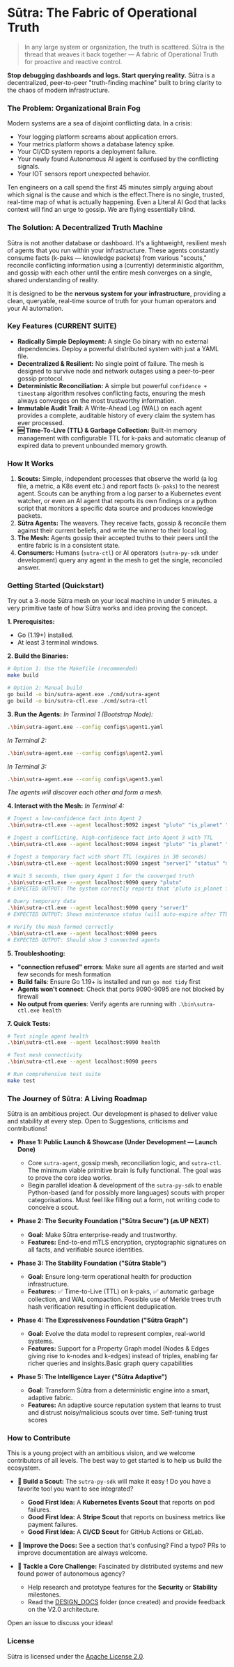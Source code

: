 # Sūtra: The Fabric of Operational Truth



> In any large system or organization, the truth is scattered. Sūtra is the thread that weaves it back together — A fabric of Operational Truth for proactive and reactive control.

**Stop debugging dashboards and logs. Start querying reality.** Sūtra is a decentralized, peer-to-peer "truth-finding machine" built to bring clarity to the chaos of modern infrastructure.


### The Problem: Organizational Brain Fog

Modern systems are a sea of disjoint conflicting data. In a crisis:
*   Your logging platform screams about application errors.
*   Your metrics platform shows a database latency spike.
*   Your CI/CD system reports a deployment failure.
*   Your newly found Autonomous AI agent is confused by the conflicting signals.
*   Your IOT sensors report unexpected behavior.

Ten engineers on a call spend the first 45 minutes simply arguing about which signal is the cause and which is the effect.There is no single, trusted, real-time map of what is actually happening. Even a Literal AI God that lacks context will find an urge to gossip. We are flying essentially blind.

### The Solution: A Decentralized Truth Machine

Sūtra is not another database or dashboard. It's a lightweight, resilient mesh of agents that you run within your infrastructure. These agents constantly consume facts (k-paks — knowledge packets) from various "scouts," reconcile conflicting information using a (currently) deterministic algorithm, and gossip with each other until the entire mesh converges on a single, shared understanding of reality.

It is designed to be the **nervous system for your infrastructure**, providing a clean, queryable, real-time source of truth for your human operators and your AI automation.

### Key Features (CURRENT SUITE)

*   **Radically Simple Deployment:** A single Go binary with no external dependencies. Deploy a powerful distributed system with just a YAML file.
*   **Decentralized & Resilient:** No single point of failure. The mesh is designed to survive node and network outages using a peer-to-peer gossip protocol.
*   **Deterministic Reconciliation:** A simple but powerful `confidence + timestamp` algorithm resolves conflicting facts, ensuring the mesh always converges on the most trustworthy information.
*   **Immutable Audit Trail:** A Write-Ahead Log (WAL) on each agent provides a complete, auditable history of every claim the system has ever processed.
*   **🆕 Time-To-Live (TTL) & Garbage Collection:** Built-in memory management with configurable TTL for k-paks and automatic cleanup of expired data to prevent unbounded memory growth.

### How It Works

1.  **Scouts:** Simple, independent processes that observe the world (a log file, a metric, a K8s event etc.) and report facts (`k-paks`) to the nearest agent. Scouts can be anything from a log parser to a Kubernetes event watcher, or even an AI agent that reports its own findings or a python script that monitors a specific data source and produces knowledge packets.
2.  **Sūtra Agents:** The weavers. They receive facts, gossip & reconcile them against their current beliefs, and write the winner to their local log.
3.  **The Mesh:** Agents gossip their accepted truths to their peers until the entire fabric is in a consistent state.
4.  **Consumers:** Humans (`sutra-ctl`) or AI operators (`sutra-py-sdk` under development) query any agent in the mesh to get the single, reconciled answer.

### Getting Started (Quickstart)

Try out a 3-node Sūtra mesh on your local machine in under 5 minutes. a very primitive taste of how Sūtra works and idea proving the concept.

**1. Prerequisites:**
*   Go (1.19+) installed.
*   At least 3 terminal windows.

**2. Build the Binaries:**
```bash
# Option 1: Use the Makefile (recommended)
make build

# Option 2: Manual build
go build -o bin/sutra-agent.exe ./cmd/sutra-agent
go build -o bin/sutra-ctl.exe ./cmd/sutra-ctl
```

**3. Run the Agents:**
*In Terminal 1 (Bootstrap Node):*
```bash
.\bin\sutra-agent.exe --config configs\agent1.yaml
```

*In Terminal 2:*
```bash
.\bin\sutra-agent.exe --config configs\agent2.yaml
```

*In Terminal 3:*
```bash
.\bin\sutra-agent.exe --config configs\agent3.yaml
```

*The agents will discover each other and form a mesh.*

**4. Interact with the Mesh:**
*In Terminal 4:*
```bash
# Ingest a low-confidence fact into Agent 2 
.\bin\sutra-ctl.exe --agent localhost:9092 ingest "pluto" "is_planet" "true" --source "OldTextbook" --confidence 0.6

# Ingest a conflicting, high-confidence fact into Agent 3 with TTL
.\bin\sutra-ctl.exe --agent localhost:9094 ingest "pluto" "is_planet" "false" --source "IAU-2006" --confidence 0.99 --ttl 300

# Ingest a temporary fact with short TTL (expires in 30 seconds)
.\bin\sutra-ctl.exe --agent localhost:9090 ingest "server1" "status" "maintenance" --source "admin" --ttl 30

# Wait 5 seconds, then query Agent 1 for the converged truth
.\bin\sutra-ctl.exe --agent localhost:9090 query "pluto"
# EXPECTED OUTPUT: The system correctly reports that 'pluto is_planet false'

# Query temporary data
.\bin\sutra-ctl.exe --agent localhost:9090 query "server1"
# EXPECTED OUTPUT: Shows maintenance status (will auto-expire after TTL)

# Verify the mesh formed correctly
.\bin\sutra-ctl.exe --agent localhost:9090 peers
# EXPECTED OUTPUT: Should show 3 connected agents
```


**5. Troubleshooting:**
- **"connection refused" errors**: Make sure all agents are started and wait few seconds for mesh formation
- **Build fails**: Ensure Go 1.19+ is installed and run `go mod tidy` first
- **Agents won't connect**: Check that ports 9090-9095 are not blocked by firewall
- **No output from queries**: Verify agents are running with `.\bin\sutra-ctl.exe health`

**7. Quick Tests:**
```bash
# Test single agent health
.\bin\sutra-ctl.exe --agent localhost:9090 health

# Test mesh connectivity
.\bin\sutra-ctl.exe --agent localhost:9090 peers

# Run comprehensive test suite
make test
```

### The Journey of Sūtra: A Living Roadmap

Sūtra is an ambitious project. Our development is phased to deliver value and stability at every step. Open to Suggestions, criticisms and contributions!

*   **Phase 1: Public Launch & Showcase (Under Development — Launch Done)**
    *   Core `sutra-agent`, gossip mesh, reconciliation logic, and `sutra-ctl`. The minimum viable primitive brain is fully functional. The goal was to prove the core idea works.
    * Begin parallel ideation & development of the `sutra-py-sdk` to enable Python-based (and for possibly more languages) scouts with proper categorisations. Must feel like filling out a form, not writing code to conceive a scout.

*   **Phase 2: The Security Foundation ("Sūtra Secure") (🔜 UP NEXT)**
    *   **Goal:** Make Sūtra enterprise-ready and trustworthy.
    *   **Features:** End-to-end mTLS encryption, cryptographic signatures on all facts, and verifiable source identities.

*   **Phase 3: The Stability Foundation ("Sūtra Stable")**
    *   **Goal:** Ensure long-term operational health for production infrastructure.
    *   **Features:** ✅ Time-to-Live (TTL) on k-paks, ✅ automatic garbage collection, and WAL compaction. Possible use of Merkle trees truth hash verification resulting in efficient deduplication.

*   **Phase 4: The Expressiveness Foundation ("Sūtra Graph")**
    *   **Goal:** Evolve the data model to represent complex, real-world systems.
    *   **Features:** Support for a Property Graph model (Nodes & Edges giving rise to k-nodes and k-edges) instead of triples, enabling far richer queries and insights.Basic graph query capabilities

*   **Phase 5: The Intelligence Layer ("Sūtra Adaptive")**
    *   **Goal:** Transform Sūtra from a deterministic engine into a smart, adaptive fabric.
    *   **Features:** An adaptive source reputation system that learns to trust and distrust noisy/malicious scouts over time.  Self-tuning trust scores

### How to Contribute

This is a young project with an ambitious vision, and we welcome contributors of all levels. The best way to get started is to help us build the ecosystem.

*   **🐍 Build a Scout:** The `sutra-py-sdk` will make it easy ! Do you have a favorite tool you want to see integrated?
    *   **Good First Idea:** A **Kubernetes Events Scout** that reports on pod failures.
    *   **Good First Idea:** A **Stripe Scout** that reports on business metrics like payment failures.
    *   **Good First Idea:** A **CI/CD Scout** for GitHub Actions or GitLab.

*   **📖 Improve the Docs:** See a section that's confusing? Find a typo? PRs to improve documentation are always welcome.

*   **🤔 Tackle a Core Challenge:** Fascinated by distributed systems and new found power of autonomous agency?
    *   Help research and prototype features for the **Security** or **Stability** milestones.
    *   Read the [DESIGN_DOCS](./docs) folder (once created) and provide feedback on the V2.0 architecture.

Open an issue to discuss your ideas!

### License

Sūtra is licensed under the [Apache License 2.0](./LICENSE).
